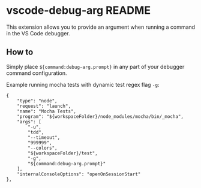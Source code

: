 # vscode-debug-arg README

This extension allows you to provide an argument when running a command in the VS Code debugger.

## How to

Simply place `${command:debug-arg.prompt}` in any part of your debugger command configuration.

Example running mocha tests with dynamic test regex flag `-g`:
```
{
    "type": "node",
    "request": "launch",
    "name": "Mocha Tests",
    "program": "${workspaceFolder}/node_modules/mocha/bin/_mocha",
    "args": [
        "-u",
        "tdd",
        "--timeout",
        "999999",
        "--colors",
        "${workspaceFolder}/test",
        "-g",
        "${command:debug-arg.prompt}"
    ],
    "internalConsoleOptions": "openOnSessionStart"
},
```
